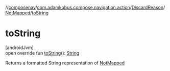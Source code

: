 //[composenav](../../../../index.md)/[com.adamkobus.compose.navigation.action](../../index.md)/[DiscardReason](../index.md)/[NotMapped](index.md)/[toString](to-string.md)

# toString

[androidJvm]\
open override fun [toString](to-string.md)(): [String](https://kotlinlang.org/api/latest/jvm/stdlib/kotlin/-string/index.html)

Returns a formatted String representation of [NotMapped](index.md)
